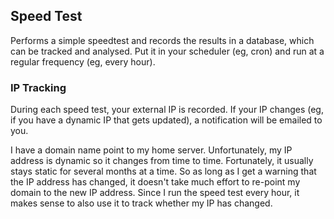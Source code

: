 ## Speed Test

Performs a simple speedtest and records the results in a database, which can be tracked and analysed.  Put it in your scheduler (eg, cron) and run at a regular frequency (eg, every hour).

### IP Tracking

During each speed test, your external IP is recorded.  If your IP changes (eg, if you have a dynamic IP that gets updated), a notification will be emailed to you.

I have a domain name point to my home server.  Unfortunately, my IP address is dynamic so it changes from time to time.  Fortunately, it usually stays static for several months at a time.  So as long as I get a warning that the IP address has changed, it doesn't take much effort to re-point my domain to the new IP address.  Since I run the speed test every hour, it makes sense to also use it to track whether my IP has changed.

